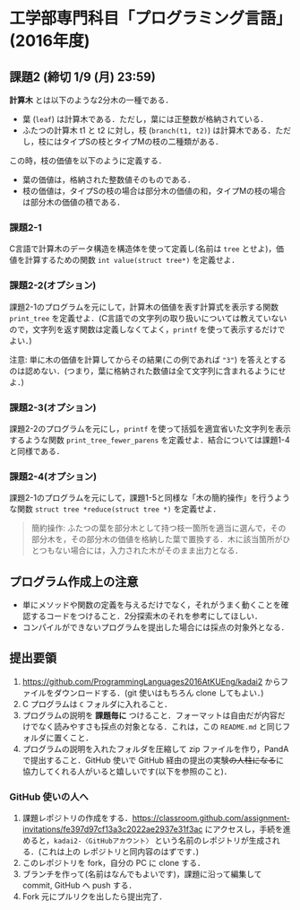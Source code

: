 # 工学部専門科目「プログラミング言語」(2016年度)

## 課題2 (締切 1/9 (月) 23:59)

__計算木__ とは以下のような2分木の一種である．

* 葉 (`leaf`) は計算木である．ただし，葉には正整数が格納されている．
* ふたつの計算木 t1 と t2 に対し，枝 (`branch(t1, t2)`) は計算木である．ただし，枝にはタイプSの枝とタイプMの枝の二種類がある．

この時，枝の価値を以下のように定義する．

* 葉の価値は，格納された整数値そのものである．
* 枝の価値は，タイプSの枝の場合は部分木の価値の和，タイプMの枝の場合は部分木の価値の積である．

### 課題2-1

C言語で計算木のデータ構造を構造体を使って定義し(名前は `tree` とせよ)，価値を計算するための関数 `int value(struct tree*)` を定義せよ．

### 課題2-2(オプション)

課題2-1のプログラムを元にして，計算木の価値を表す計算式を表示する関数 `print_tree` を定義せよ．(C言語での文字列の取り扱いについては教えていないので，文字列を返す関数は定義しなくてよく，`printf` を使って表示するだけでよい．)

注意: 単に木の価値を計算してからその結果(この例であれば `"3"`) を答えとするのは認めない．(つまり，葉に格納された数値は全て文字列に含まれるようにせよ．)

### 課題2-3(オプション)

課題2-2のプログラムを元にし，`printf` を使って括弧を適宜省いた文字列を表示するような関数 `print_tree_fewer_parens` を定義せよ．結合については課題1-4と同様である．

### 課題2-4(オプション)

課題2-1のプログラムを元にして，課題1-5と同様な「木の簡約操作」を行うような関数 `struct tree *reduce(struct tree *)` を定義せよ．

> 簡約操作: ふたつの葉を部分木として持つ枝一箇所を適当に選んで，その部分木を，その部分木の価値を格納した葉で置換する．木に該当箇所がひとつもない場合には，入力された木がそのまま出力となる．


## プログラム作成上の注意

* 単にメソッドや関数の定義を与えるだけでなく，それがうまく動くことを確認するコードをつけること．2分探索木のそれを参考にしてほしい．
* コンパイルができないプログラムを提出した場合には採点の対象外となる．

## 提出要領

1. https://github.com/ProgrammingLanguages2016AtKUEng/kadai2 からファイルをダウンロードする．(git 使いはもちろん clone してもよい．) 
2. C プログラムは `C` フォルダに入れること．
3. プログラムの説明を __課題毎に__ つけること．フォーマットは自由だが内容だけでなく読みやすさも採点の対象となる．これは，この `README.md` と同じフォルダに置くこと．
4. プログラムの説明を入れたフォルダを圧縮して zip ファイルを作り，PandA で提出すること．GitHub 使いで GitHub 経由の提出の実験~~の人柱になる~~に協力してくれる人がいると嬉しいです(以下を参照のこと)．

### GitHub 使いの人へ

1. 課題レポジトリの作成をする．https://classroom.github.com/assignment-invitations/fe397d97cf13a3c2022ae2937e31f3ac にアクセスし，手続を進めると，`kadai2-〈GitHubアカウント〉` という名前のレポジトリが生成される．(これは上の レポジトリと同内容のはずです．)
1. このレポジトリを fork，自分の PC に clone する．
1. ブランチを作って(名前はなんでもよいです)，課題に沿って編集して commit, GitHub へ push する．
1. Fork 元にプルリクを出したら提出完了．


